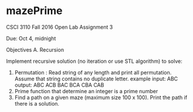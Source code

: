 # mazePrime

CSCI  3110    Fall 2016					Open Lab Assignment 3

Due:  Oct 4,  midnight

Objectives
A.	Recursion

Implement recursive solution (no iteration or use STL algorithm) to solve:
1.	Permutation :   Read string of any length and print all permutation. Assume that string contains no duplicate letter. example input:   ABC  output: ABC  ACB  BAC  BCA  CBA  CAB
2.	Prime function that determine an integer is a prime number 
3.	Find a path on a given maze (maximum size 100 x 100). Print the path if there is a solution.

